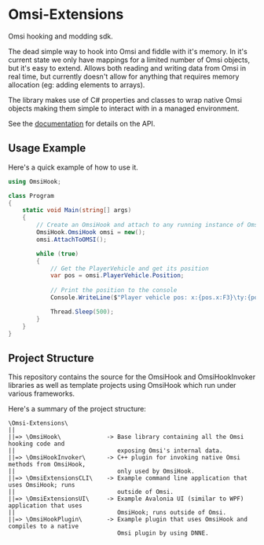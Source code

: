 # Omsi-Extensions
Omsi hooking and modding sdk.

The dead simple way to hook into Omsi and fiddle with it's memory. In it's current state we only have 
mappings for a limited number of Omsi objects, but it's easy to extend. Allows both reading and writing 
data from Omsi in real time, but currently doesn't allow for anything that requires memory allocation 
(eg: adding elements to arrays).

The library makes use of C# properties and classes to wrap native Omsi objects making them simple to interact 
with in a managed environment.

See the [documentation](https://space928.github.io/Omsi-Extensions/index.html) for details on the API.

## Usage Example
Here's a quick example of how to use it.
```cs
using OmsiHook;

class Program
{
    static void Main(string[] args)
    {
        // Create an OmsiHook and attach to any running instance of Omsi
        OmsiHook.OmsiHook omsi = new();
        omsi.AttachToOMSI();

        while (true)
        {
            // Get the PlayerVehicle and get its position
            var pos = omsi.PlayerVehicle.Position;
            
            // Print the position to the console
            Console.WriteLine($"Player vehicle pos: x:{pos.x:F3}\ty:{pos.y:F3}\tz:{pos.z:F3}");

            Thread.Sleep(500);
        }
    }
}
```

## Project Structure
This repository contains the source for the OmsiHook and OmsiHookInvoker libraries as well as template 
projects using OmsiHook which run under various frameworks.

Here's a summary of the project structure:
```
\Omsi-Extensions\
||
||=> \OmsiHook\             -> Base library containing all the Omsi hooking code and 
||                             exposing Omsi's internal data.
||=> \OmsiHookInvoker\      -> C++ plugin for invoking native Omsi methods from OmsiHook, 
||                             only used by OmsiHook.
||=> \OmsiExtensionsCLI\    -> Example command line application that uses OmsiHook; runs
||                             outside of Omsi.
||=> \OmsiExtensionsUI\     -> Example Avalonia UI (similar to WPF) application that uses
||                             OmsiHook; runs outside of Omsi.
||=> \OmsiHookPlugin\       -> Example plugin that uses OmsiHook and compiles to a native
                               Omsi plugin by using DNNE.
```
